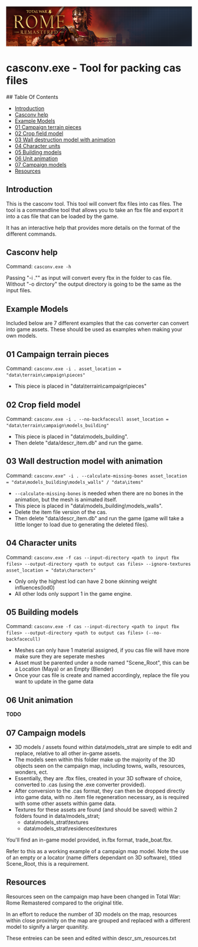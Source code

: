 ![Workshop_header_template](/Workshop_header_template.png)
# casconv.exe - Tool for packing cas files

## Table Of Contents

* [Introduction](#introduction)
* [Casconv help](#casconv-help)
* [Example Models](#example-models)
* [01 Campaign terrain pieces](#01-campaign-terrain-pieces)
* [02 Crop field model](#02-crop-field-model)
* [03 Wall destruction model with animation](#03-wall-destruction-model-with-animation)
* [04 Character units](#04-character-units)
* [05 Building models](#05-building-models)
* [06 Unit animation](#06-unit-animation)
* [07 Campaign models](#07-campaign-models)
* [Resources](#resources)

## Introduction

This is the casconv tool. This tool will convert fbx files into cas files. The tool is a commandline tool that allows you to take an fbx file and export it into a cas file that can be loaded by the game.

It has an interactive help that provides more details on the format of the different commands.   

## Casconv help

Command: `casconv.exe -h`

Passing "-i ."" as input will convert every fbx in the folder to cas file.
Without "-o dirctory" the output directory is going to be the same as the input files.

## Example Models

Included below are 7 different examples that the cas converter can convert into game assets. These should be used as examples when making your own models.

## 01 Campaign terrain pieces

Command: `casconv.exe -i . asset_location = "data\terrain\campaign\pieces"`

* This piece is placed in "data\terrain\campaign\pieces"


## 02 Crop field model

Command: `casconv.exe -i . --no-backfacecull asset_location = "data\terrain\campaign\models_building"`

* This piece is placed in "data\models_building".
* Then delete "data/descr_item.db" and run the game.


## 03 Wall destruction model with animation

Command: `casconv.exe" -i . --calculate-missing-bones asset_location = "data\models_building\models_walls" / "data\items"`

* `--calculate-missing-bones` is needed when there are no bones in the animation, but the mesh is animated itself.
* This piece is placed in "data\models_building\models_walls".
* Delete the item file version of the cas.
* Then delete "data/descr_item.db" and run the game (game will take a little longer to load due to generating the deleted files).


## 04 Character units

Command: `casconv.exe -f cas --input-directory <path to input fbx files> --output-directory <path to output cas files> --ignore-textures
	asset_location = "data\characters"`

* Only only the highest lod can have 2 bone skinning weight influences(lod0)
* All other lods only support 1 in the game engine.


## 05 Building models

Command: `casconv.exe -f cas --input-directory <path to input fbx files> --output-directory <path to output cas files> (--no-backfacecull)`

* Meshes can only have 1 material assigned, if you cas file will have more make sure they are seperate meshes
* Asset must be parented under a node named "Scene_Root", this can be a Location (Maya) or an Empty (Blender)
* Once your cas file is create and named accordingly, replace the file you want to update in the game data


## 06 Unit animation

**TODO**


## 07 Campaign models

* 3D models / assets found within data\models_strat are simple to edit and replace, relative to all other in-game assets.
* The models seen within this folder make up the majority of the 3D objects seen on the campaign map, including towns, walls, resources, wonders, ect.  
* Essentially, they are .fbx files, created in your 3D software of choice, converted to .cas (using the .exe converter provided).
* After conversion to the .cas format, they can then be dropped directly into game data, with no .item file regeneration necessary, as is required with some other assets within game data.
* Textures for these assets are found (and should be saved) within 2 folders found in data/models_strat;
	* data\models_strat\textures
	* data\models_strat\residences\textures

You'll find an in-game model provided, in.fbx format, trade_boat.fbx.

Refer to this as a working example of a campaign map model. Note the use of an empty or a locator (name differs dependant on 3D software), titled Scene_Root, this is a requirement.

## Resources

Resources seen on the campaign map have been changed in Total War: Rome Remastered compared to the original title.

In an effort to reduce the number of 3D models on the map, resources within close proximity on the map are grouped and replaced with a different model to signify a larger quanitity.

These entreies can be seen and edited within descr_sm_resources.txt
